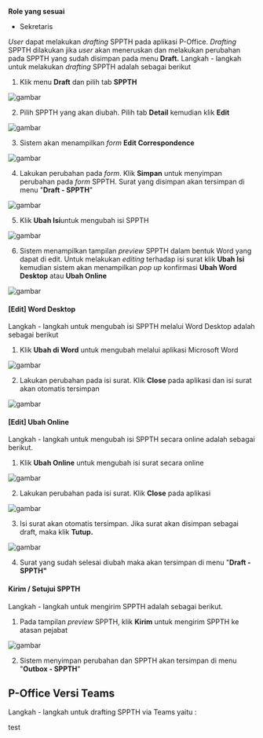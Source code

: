 **Role yang sesuai**

- Sekretaris

*User* dapat melakukan *drafting* SPPTH pada aplikasi P-Office. *Drafting* SPPTH dilakukan jika *user* akan meneruskan dan melakukan perubahan pada SPPTH yang sudah disimpan pada menu **Draft.** Langkah - langkah untuk melakukan *drafting* SPPTH adalah sebagai berikut

1. Klik menu **Draft** dan pilih tab **SPPTH**

![gambar](SC_SPPTH/TH13.png)

2. Pilih SPPTH yang akan diubah. Pilih tab **Detail** kemudian klik **Edit**

![gambar](SC_SPPTH/TH14.png)

3. Sistem akan menampilkan *form* **Edit Correspondence**

![gambar](SC_SPPTH/TH15.png)

4. Lakukan perubahan pada *form*. Klik **Simpan** untuk menyimpan perubahan pada *form* SPPTH. Surat yang disimpan akan tersimpan di menu "**Draft - SPPTH**"

![gambar](SC_SPPTH/TH16.png)

5. Klik **Ubah Isi**untuk mengubah isi SPPTH

![gambar](SC_SPPTH/TH17.png)

6. Sistem menampilkan tampilan *preview* SPPTH dalam bentuk Word yang dapat di edit. Untuk melakukan *editing* terhadap isi surat klik **Ubah Isi** kemudian sistem akan menampilkan *pop up* konfirmasi **Ubah Word Desktop** atau **Ubah Online**

![gambar](SC_SPPTH/CR01.png)

#### **[Edit] Word Desktop**

Langkah - langkah untuk mengubah isi SPPTH melalui Word Desktop adalah sebagai berikut

1. Klik **Ubah di Word** untuk mengubah melalui aplikasi Microsoft Word

![gambar](SC_SPPTH/CR02.png)

2. Lakukan perubahan pada isi surat. Klik **Close** pada aplikasi dan isi surat akan otomatis tersimpan

![gambar](SC_SPPTH/CR03.png)

#### **[Edit] Ubah Online**

Langkah - langkah untuk mengubah isi SPPTH secara online adalah sebagai berikut.

1. Klik **Ubah Online** untuk mengubah isi surat secara online

![gambar](SC_SPPTH/CR04.png)

2. Lakukan perubahan pada isi surat. Klik **Close** pada aplikasi

![gambar](SC_SPPTH/CR05.png)

3. Isi surat akan otomatis tersimpan. Jika surat akan disimpan sebagai draft, maka klik **Tutup.**

![gambar](SC_SPPTH/CR06.png)

4. Surat yang sudah selesai diubah maka akan tersimpan di menu "**Draft - SPPTH"**

#### **Kirim / Setujui SPPTH**

Langkah - langkah untuk mengirim SPPTH adalah sebagai berikut.

1. Pada tampilan *preview* SPPTH, klik **Kirim** untuk mengirim SPPTH ke atasan pejabat

![gambar](SC_SPPTH/CR07.png)

2. Sistem menyimpan perubahan dan SPPTH akan tersimpan di menu "**Outbox - SPPTH**"




## **P-Office Versi Teams**


Langkah - langkah untuk drafting SPPTH via Teams yaitu :


test
